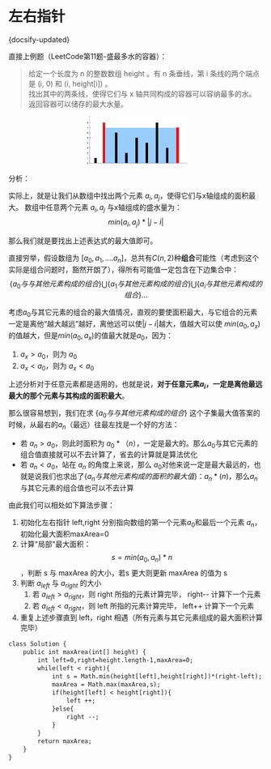 #  左右指针
{docsify-updated}

直接上例题（LeetCode第11题-盛最多水的容器）： 

> 给定一个长度为 n 的整数数组 height 。有 n 条垂线，第 i 条线的两个端点是 (i, 0) 和 (i, height[i]) 。  
> 找出其中的两条线，使得它们与 x 轴共同构成的容器可以容纳最多的水。  
> 返回容器可以储存的最大水量。

<center><img src="pics/question_11.jpg" width="40%"></center>


分析：

实际上，就是让我们从数组中找出两个元素 $a_i,a_j$，使得它们与x轴组成的面积最大。 数组中任意两个元素 $a_i,a_j$ 与x轴组成的盛水量为：
$$min(a_i,a_j)*|j-i|$$

那么我们就是要找出上述表达式的最大值即可。

直接穷举，假设数组为 $[a_0,a_1,....a_n]$，总共有$C(n,2)$种**组合**可能性（考虑到这个实际是组合问题时，豁然开朗了），得所有可能值一定包含在下边集合中：
$$\{a_0与与其他元素构成的组合\} \bigcup \{a_1与其他元素构成的组合\} \bigcup \{a_i与其他元素构成的组合\}... $$ 

考虑$a_0$与其它元素的组合的最大值情况，直观的要使面积最大，与它组合的元素一定是离他“越大越远”越好，离他远可以使$|j-i|$越大，值越大可以使 $min(a_0,a_x)$的值越大，但是$min(a_0,a_x)$的值最大就是$a_0$，因为：
1. $a_x > a_0$，则为 $a_0$
2. $a_x < a_0$，则为 $a_x < a_0$

上述分析对于任意元素都是适用的，也就是说，**对于任意元素$a_i$，一定是离他最远最大的那个元素与其构成的面积最大**。

那么很容易想到，我们在求 $\{a_0与与其他元素构成的组合\}$ 这个子集最大值答案的时候，从最右的$a_n$（最远）往最左找是一个好的方法：
+ 若 $a_n > a_0$，则此时面积为 $a_0*（n）$，一定是最大的。那么$a_0$与其它元素的组合值直接就可以不去计算了，省去的计算就是算法优化
+ 若 $a_n < a_0$，站在 $a_n$ 的角度上来说，那么 $a_0$对他来说一定是最大最远的，也就是说我们也求出了$\{a_n与其他元素构成的面积的最大值\}$：$a_n*(n)$，那么$a_n$与其它元素的组合值也可以不去计算

由此我们可以相处如下算法步骤：
1. 初始化左右指针 left,right 分别指向数组的第一个元素$a_0$和最后一个元素 $a_n$，初始化最大面积maxArea=0
2. 计算"局部"最大面积：$$s=min(a_0,a_n)*n$$，判断 s 与 maxArea 的大小，若s 更大则更新 maxArea 的值为 s
3. 判断 $a_{left}$ 与 $a_{right}$ 的大小
   1. 若 $a_{left} > a_{right}$，则 right 所指的元素计算完毕， right-- 计算下一个元素
   2. 若 $a_{left} < a_{right}$，则 left 所指的元素计算完毕， left++ 计算下一个元素
4. 重复上述步骤直到 left，right 相遇（所有元素与其它元素组成的最大面积计算完毕）

```
class Solution {
    public int maxArea(int[] height) {
        int left=0,right=height.length-1,maxArea=0;
        while(left < right){
            int s = Math.min(height[left],height[right])*(right-left);
            maxArea = Math.max(maxArea,s);
            if(height[left] < height[right]){
                left ++;
            }else{
                right --;
            }
        }
        return maxArea;
    }
}
```
